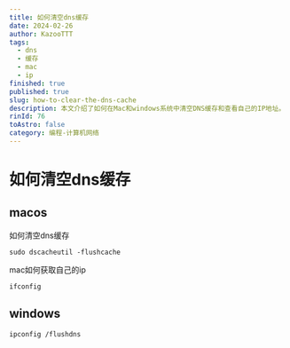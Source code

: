 ```yaml
---
title: 如何清空dns缓存
date: 2024-02-26
author: KazooTTT
tags:
  - dns
  - 缓存
  - mac
  - ip
finished: true
published: true
slug: how-to-clear-the-dns-cache
description: 本文介绍了如何在Mac和windows系统中清空DNS缓存和查看自己的IP地址。
rinId: 76
toAstro: false
category: 编程-计算机网络
---
```


# 如何清空dns缓存

## macos

如何清空dns缓存

``` shell
sudo dscacheutil -flushcache
```

mac如何获取自己的ip

``` shell
ifconfig
```

## windows

``` shell
ipconfig /flushdns
```
